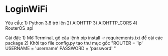 # LoginWiFi
Yêu cầu:
    1) Python 3.8 trở lên
    2) AIOHTTP
    3) AIOHTTP_CORS
    4) RouterOS_api

Cài đặt:
    1) Mở Terminal, gõ câu lệnh pip install -r requirements.txt để cài các package
    2) Khởi tạo file config.py tạo thư mục gốc
        "ROUTER = 'ip'
        USERNAME = 'username'
        PASSWORD = 'password'
        "